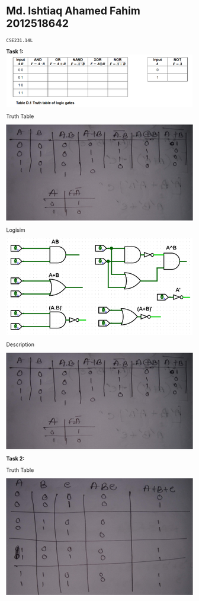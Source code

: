 # **Md. Ishtiaq Ahamed Fahim 2012518642**
`CSE231.14L`

**Task 1:**
![Q1](https://github.com/IAFahim/CSE231/blob/master/Lab/Lab_1/Question/Task_1.png)

Truth Table

![Task_1](https://github.com/IAFahim/CSE231/blob/master/Lab/Lab_1/Task_1_Truth_Table.jpg)

Logisim

![Task_1](https://github.com/IAFahim/CSE231/blob/master/Lab/Lab_1/Task_1_Logisim.jpg)

Description

![Task_1](https://github.com/IAFahim/CSE231/blob/master/Lab/Lab_1/Task_1_Truth_Table.jpg)


**Task 2:**

Truth Table

![Task_2](https://github.com/IAFahim/CSE231/blob/master/Lab/Lab_1/Task_2.jpg)

